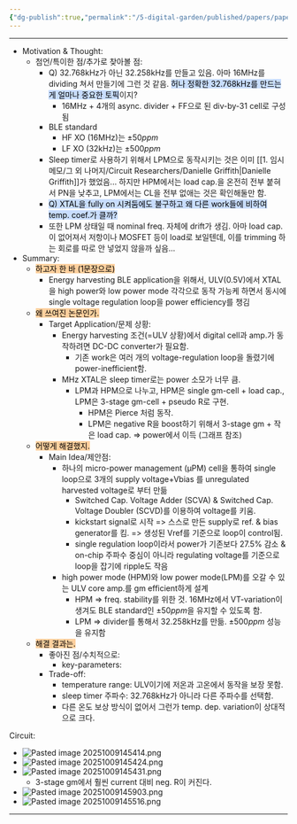 ```yaml
---
{"dg-publish":true,"permalink":"/5-digital-garden/published/papers/paper-review/a-sub-0-5-v-crystal-oscillator-timer-xo-timer-combining-16-m-hz-reference-and-32k-hz-sleep-timer-with-a-single-crystal-for-energy-harvesting-radios-in-28nm-cmos/","tags":["SXDO","ULV","dual_mode_XO"],"created":"2025-10-09T14:08:54.258+09:00"}
---
```


--- 
- Motivation & Thought: 
	- 첨언/특이한 점/추가로 찾아볼 점:
		- Q) 32.768kHz가 아닌 32.258kHz를 만들고 있음. 아마 16MHz를 dividing 쳐서 만들기에 그런 것 같음. <mark style="background: #ADCCFFA6;">허나 정확한 32.768kHz를 만드는게 얼마나 중요한 토픽</mark>이지?
			- 16MHz + 4개의 async. divider + FF으로 된 div-by-31 cell로 구성됨
		- BLE standard
			- HF XO (16MHz)는 $\pm 50ppm$
			- LF XO (32kHz)는 $\pm 500ppm$
		- Sleep timer로 사용하기 위해서 LPM으로 동작시키는 것은 이미 [[1. 임시 메모/그 외 나머지/Circuit Researchers/Danielle Griffith\|Danielle Griffith]]가 했었음... 하지만 HPM에서는 load cap.을 온전히 전부 붙혀서 PN을 낮추고, LPM에서는 CL을 전부 없애는 것은 확인해둘만 함.
		- <mark style="background: #ADCCFFA6;">Q) XTAL을 fully on 시켜둠에도 불구하고 왜 다른 work들에 비하여 temp. coef.가 클까?</mark>
		- 또한 LPM 상태일 때 nominal freq. 자체에 drift가 생김. 아마 load cap.이 없어져서 저항이나 MOSFET 등이 load로 보일텐데, 이를 trimming 하는 회로를 따로 안 넣었지 않을까 싶음...
- Summary: 
	- <mark style="background: #FFB86CA6;">하고자 한 바 (1문장으로)</mark>
		- Energy harvesting BLE application을 위해서, ULV(0.5V)에서 XTAL을 high power와 low power mode 각각으로 동작 가능케 하면서 동시에 single voltage regulation loop을 power efficiency를 챙김
	- <mark style="background: #FFB86CA6;">왜 쓰여진 논문인가.</mark>
		- Target Application/문제 상황: 
			- Energy harvesting 조건(=ULV 상황)에서 digital cell과 amp.가 동작하려면 DC-DC converter가 필요함.
				- 기존 work은 여러 개의 voltage-regulation loop을 돌렸기에 power-inefficient함.
			- MHz XTAL은 sleep timer로는 power 소모가 너무 큼.
				- LPM과 HPM으로 나누고, HPM은 single gm-cell + load cap., LPM은 3-stage gm-cell + pseudo R로 구현.
					- HPM은 Pierce 처럼 동작.
					- LPM은 negative R을 boost하기 위해서 3-stage gm + 작은 load cap. => power에서 이득 (그래프 참조)
	- <mark style="background: #FFB86CA6;">어떻게 해결했지.</mark>
		- Main Idea/제안점: 
			- 하나의 micro-power management (μPM) cell을 통하여 single loop으로 3개의 supply voltage+Vbias 를 unregulated harvested voltage로 부터 만듦
				- Switched Cap. Voltage Adder (SCVA) & Switched Cap. Voltage Doubler (SCVD)를 이용하여 voltage를 키움.
				- kickstart signal로 시작 => 스스로 만든 supply로 ref. & bias generator를 킴. => 생성된 Vref를 기준으로 loop이 control됨.
				- single regulation loop이라서 power가 기존보다 27.5% 감소 & on-chip 주파수 중심이 아니라 regulating voltage를 기준으로 loop을 잡기에 ripple도 작음
			- high power mode (HPM)와 low power mode(LPM)를 오갈 수 있는 ULV core amp.를 gm efficient하게 설계
				- HPM => freq. stability를 위한 것. 16MHz에서 VT-variation이 생겨도 BLE standard인 $\pm 50ppm$을 유지할 수 있도록 함.
				- LPM => divider를 통해서 32.258kHz를 만듦. $\pm 500ppm$ 성능을 유지함
	- <mark style="background: #FFB86CA6;">해결 결과는.</mark>
		- 좋아진 점/수치적으로:
			- key-parameters:
		- Trade-off: 
			- temperature range: ULV이기에 저온과 고온에서 동작을 보장 못함.
			- sleep timer 주파수: 32.768kHz가 아니라 다른 주파수를 선택함.
			- 다른 온도 보상 방식이 없어서 그런가 temp. dep. variation이 상대적으로 크다.

Circuit:
- ![Pasted image 20251009145414.png](/img/user/0.%20TOOLS/00.%20Attechments/Pasted%20image%2020251009145414.png)
- ![Pasted image 20251009145424.png](/img/user/0.%20TOOLS/00.%20Attechments/Pasted%20image%2020251009145424.png)
- ![Pasted image 20251009145431.png](/img/user/0.%20TOOLS/00.%20Attechments/Pasted%20image%2020251009145431.png)
	- 3-stage gm에서 훨씬 current 대비 neg. R이 커진다.
- ![Pasted image 20251009145903.png](/img/user/0.%20TOOLS/00.%20Attechments/Pasted%20image%2020251009145903.png)
- ![Pasted image 20251009145516.png](/img/user/0.%20TOOLS/00.%20Attechments/Pasted%20image%2020251009145516.png)


---
